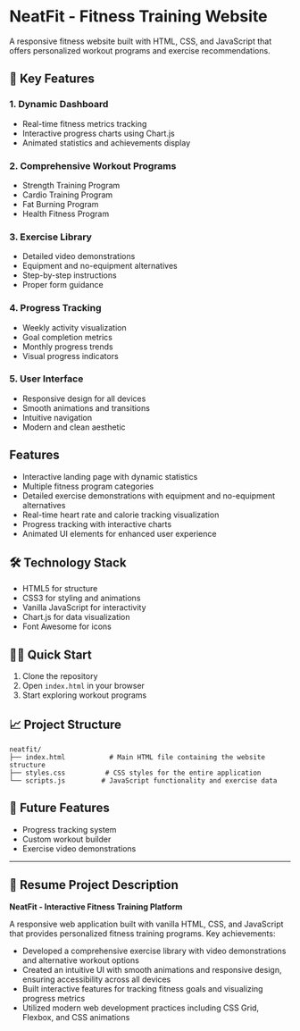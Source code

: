 # NeatFit - Fitness Training Website

A responsive fitness website built with HTML, CSS, and JavaScript that offers personalized workout programs and exercise recommendations.

## 🚀 Key Features
### 1. Dynamic Dashboard
- Real-time fitness metrics tracking
- Interactive progress charts using Chart.js
- Animated statistics and achievements display

### 2. Comprehensive Workout Programs
- Strength Training Program
- Cardio Training Program
- Fat Burning Program
- Health Fitness Program

### 3. Exercise Library
- Detailed video demonstrations
- Equipment and no-equipment alternatives
- Step-by-step instructions
- Proper form guidance

### 4. Progress Tracking
- Weekly activity visualization
- Goal completion metrics
- Monthly progress trends
- Visual progress indicators

### 5. User Interface
- Responsive design for all devices
- Smooth animations and transitions
- Intuitive navigation
- Modern and clean aesthetic


## Features
- Interactive landing page with dynamic statistics
- Multiple fitness program categories
- Detailed exercise demonstrations with equipment and no-equipment alternatives
- Real-time heart rate and calorie tracking visualization
- Progress tracking with interactive charts
- Animated UI elements for enhanced user experience

## 🛠️ Technology Stack
- HTML5 for structure
- CSS3 for styling and animations
- Vanilla JavaScript for interactivity
- Chart.js for data visualization
- Font Awesome for icons

## 🏃‍♂️ Quick Start
1. Clone the repository
2. Open `index.html` in your browser
3. Start exploring workout programs

## 📈 Project Structure
```
neatfit/
├── index.html           # Main HTML file containing the website structure
├── styles.css          # CSS styles for the entire application
└── scripts.js         # JavaScript functionality and exercise data
```

## 🎯 Future Features
- Progress tracking system
- Custom workout builder
- Exercise video demonstrations

---

## 📝 Resume Project Description

**NeatFit - Interactive Fitness Training Platform**

A responsive web application built with vanilla HTML, CSS, and JavaScript that provides personalized fitness training programs. Key achievements:

- Developed a comprehensive exercise library with video demonstrations and alternative workout options
- Created an intuitive UI with smooth animations and responsive design, ensuring accessibility across all devices
- Built interactive features for tracking fitness goals and visualizing progress metrics
- Utilized modern web development practices including CSS Grid, Flexbox, and CSS animations

